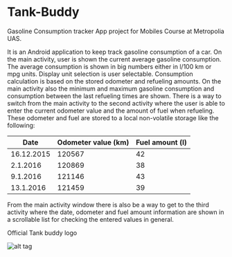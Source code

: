 # Tank-Buddy
Gasoline Consumption tracker App project for Mobiles Course at Metropolia UAS.

It is an Android application to keep track gasoline consumption of a car.
On the main activity, user is shown the current average gasoline consumption. 
The average consumption is shown in big numbers either in l/100 km or mpg units. 
Display unit selection is user selectable. Consumption calculation is based on the stored odometer
and refueling amounts. On the main activity also the minimum and maximum gasoline
consumption and consumption between the last refueling times are shown.
There is a way to switch from the main activity to the second activity where the
user is able to enter the current odometer value and the amount of fuel when refueling.
These odometer and fuel are stored to a local non-volatile storage like the following:

Date          | Odometer value (km) | Fuel amount (l)
------------- | ------------------- |----------------
16.12.2015    |    120567           |     42
2.1.2016      |    120869           |     38
9.1.2016      |    121146           |     43
13.1.2016     |    121459           |     39

From the main activity window there is also be a way to get to the third activity
where the date, odometer and fuel amount information are shown in a scrollable list for
checking the entered values in general.

Official Tank buddy logo

![alt tag](https://github.com/MariaSyed/Tank-Buddy/blob/master/Tankbuddylogo.png)

